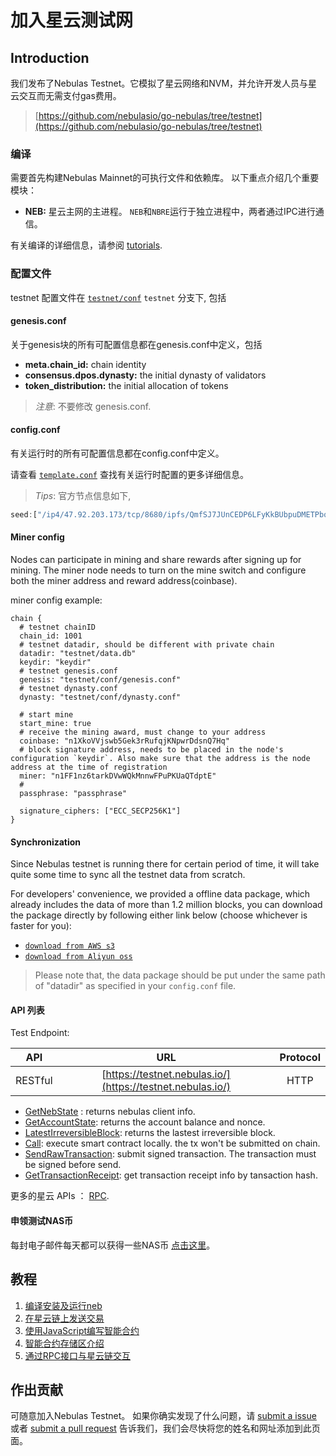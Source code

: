 # 加入星云测试网

## Introduction

我们发布了Nebulas Testnet。它模拟了星云网络和NVM，并允许开发人员与星云交互而无需支付gas费用。

> [https://github.com/nebulasio/go-nebulas/tree/testnet](https://github.com/nebulasio/go-nebulas/tree/testnet)

### 编译

需要首先构建Nebulas Mainnet的可执行文件和依赖库。 以下重点介绍几个重要模块：

* **NEB:** 星云主网的主进程。 `NEB`和`NBRE`运行于独立进程中，两者通过IPC进行通信。

有关编译的详细信息，请参阅 [tutorials](tutorials/01-installation.html#compile-nebulas).

### 配置文件

testnet 配置文件在 [`testnet/conf`](https://github.com/nebulasio/go-nebulas/tree/testnet/testnet/conf) `testnet` 分支下, 包括

#### genesis.conf

关于genesis块的所有可配置信息都在genesis.conf中定义，包括

* **meta.chain\_id:** chain identity
* **consensus.dpos.dynasty:** the initial dynasty of validators
* **token\_distribution:** the initial allocation of tokens

> _注意_: 不要修改 genesis.conf.

#### config.conf

有关运行时的所有可配置信息都在config.conf中定义。

请查看 [`template.conf`](https://github.com/nebulasio/nebdocs/blob/zh-CN/docs/resources/conf/template.conf) 查找有关运行时配置的更多详细信息。

> _Tips_: 官方节点信息如下,

```javascript
seed:["/ip4/47.92.203.173/tcp/8680/ipfs/QmfSJ7JUnCEDP6LFyKkBUbpuDMETPbqMVZvPQy4keeyBDP","/ip4/47.89.180.5/tcp/8680/ipfs/QmTmnd5KXm4UFUquAJEGdrwj1cbJCHsTfPWAp5aKrKoRJK"]
```

#### Miner config 
Nodes can participate in mining and share rewards after signing up for mining. The miner node needs to turn on the mine switch and configure both the miner address and reward address(coinbase).

miner config example:

```
chain {
  # testnet chainID
  chain_id: 1001
  # testnet datadir, should be different with private chain
  datadir: "testnet/data.db"
  keydir: "keydir"
  # testnet genesis.conf
  genesis: "testnet/conf/genesis.conf"
  # testnet dynasty.conf
  dynasty: "testnet/conf/dynasty.conf"
  
  # start mine
  start_mine: true
  # receive the mining award, must change to your address
  coinbase: "n1XkoVVjswb5Gek3rRufqjKNpwrDdsnQ7Hq"
  # block signature address, needs to be placed in the node's configuration `keydir`. Also make sure that the address is the node address at the time of registration
  miner: "n1FF1nz6tarkDVwWQkMnnwFPuPKUaQTdptE"
  # 
  passphrase: "passphrase"

  signature_ciphers: ["ECC_SECP256K1"]
}
```

#### Synchronization

Since Nebulas testnet is running there for certain period of time, it will take quite some time to sync all the testnet data from scratch. 

For developers' convenience, we provided a offline data package, which already includes the data of more than 1.2 million blocks, you can download the package directly by following either link below (choose whichever is faster for you):
- [`download from AWS s3`](https://develop-center.s3-us-west-1.amazonaws.com/data/testnet/data.db.tar)
- [`download from Aliyun oss`](http://develop-center.oss-cn-zhangjiakou.aliyuncs.com/data/testnet/data.db.tar)

> Please note that, the data package should be put under the same path of "datadir" as specified in your `config.conf` file.

#### API 列表

Test Endpoint:

| API | URL | Protocol |
| --- | :---: | :---: |
| RESTful | [https://testnet.nebulas.io/](https://testnet.nebulas.io/) | HTTP |

* [GetNebState](dapp-development/rpc/README.html#getnebstate) : returns nebulas client info.
* [GetAccountState](dapp-development/rpc/README.html#getaccountstate): returns the account balance and nonce.
* [LatestIrreversibleBlock](dapp-development/rpc/README.html#latestirreversibleblock): returns the lastest irreversible block.
* [Call](dapp-development/rpc/README.rst#call): execute smart contract locally. the tx won't be submitted on chain.
* [SendRawTransaction](dapp-development/rpc/README.html#sendrawtransaction): submit signed transaction. The transaction must be signed before send.
* [GetTransactionReceipt](dapp-development/rpc/README.html#gettransactionreceipt): get transaction receipt info by tansaction hash.

更多的星云 APIs ： [RPC](dapp-development/rpc/README).

#### 申领测试NAS币

每封电子邮件每天都可以获得一些NAS币 [点击这里](https://testnet.nebulas.io/claim)。

## 教程


1. [编译安装及运行neb](tutorials/01-installation.md)
2. [在星云链上发送交易](tutorials/02-transaction.md)
3. [使用JavaScript编写智能合约](tutorials/03-smart-contracts-javascript.md)
4. [智能合约存储区介绍](tutorials/04-smart-contract-storage.md)
5. [通过RPC接口与星云链交互](tutorials/05-interacting-with-nebulas-by-rpc-api.md)

## 作出贡献

可随意加入Nebulas Testnet。 如果你确实发现了什么问题，请 [submit a issue](https://github.com/nebulasio/go-nebulas/issues/new) 或者 [submit a pull request](https://github.com/nebulasio/go-nebulas/pulls) 告诉我们，我们会尽快将您的姓名和网址添加到此页面。

